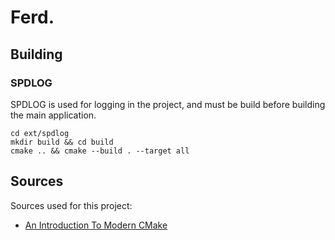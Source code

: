 # Ferd.

## Building

### SPDLOG

SPDLOG is used for logging in the project, and must be build before building the main application.

```
cd ext/spdlog
mkdir build && cd build
cmake .. && cmake --build . --target all
```

## Sources

Sources used for this project:

- [An Introduction To Modern CMake](https://cliutils.gitlab.io/modern-cmake/)
